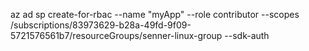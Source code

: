    az ad sp create-for-rbac --name "myApp" --role contributor --scopes /subscriptions/83973629-b28a-49fd-9f09-5721576561b7/resourceGroups/senner-linux-group --sdk-auth